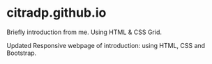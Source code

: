 # citradp.github.io

Briefly introduction from me.
Using HTML & CSS Grid.

Updated Responsive webpage of introduction: using HTML, CSS and Bootstrap.
